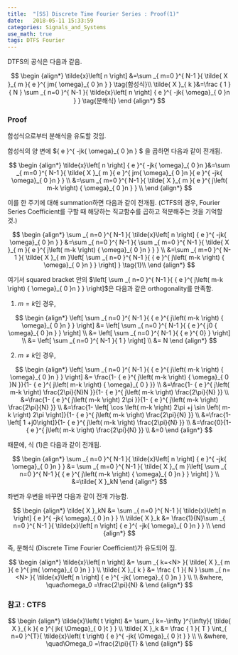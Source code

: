 ```yaml
---
title:  "[SS] Discrete Time Fourier Series : Proof(1)"
date:   2018-05-11 15:33:59
categories: Signals_and_Systems
use_math: true
tags: DTFS Fourier
---
```


DTFS의 공식은 다음과 같음.

$$
\begin {align*}
\tilde{x}\left[ n \right] &=\sum _{ m=0 }^{ N-1 }{ \tilde{ X }_{ m }{ e }^{ jm{ \omega}_{ 0 }n } }  \tag{합성식}\\ 
\tilde{ X }_{ k }&=\frac { 1 }{ N } \sum _{ n=0 }^{ N-1 }{ \tilde{x}\left[ n \right] { e }^{ -jk{ \omega}_{ 0 }n } } \tag{분해식} 
\end {align*}
$$

### Proof

합성식으로부터 분해식을 유도할 것임.

합성식의 양 변에 ${ e }^{ -jk{ \omega}_{ 0 }n } $ 을 곱하면 다음과 같이 전개됨.

$$
\begin {align*}
 \tilde{x}\left[ n \right] { e }^{ -jk{ \omega}_{ 0 }n }&=\sum _{ m=0 }^{ N-1 }{ \tilde{ X }_{ m }{ e }^{ jm{ \omega}_{ 0 }n }{ e }^{ -jk{ \omega}_{ 0 }n } } \\
 &=\sum _{ m=0 }^{ N-1 }{ \tilde{ X }_{ m }{ e }^{ j\left( m-k \right) { \omega}_{ 0 }n } } \\
\end {align*}
$$

이를 한 주기에 대해 summation하면 다음과 같이 전개됨.
(CTFS의 경우, Fourier Series Coefficient를 구할 때 해당하는 직교함수를 곱하고 적분해주는 것을 기억할 것.)

$$
\begin {align*}
\sum _{ n=0 }^{ N-1 }{ \tilde{x}\left[ n \right] { e }^{ -jk{ \omega}_{ 0 }n } } &=\sum _{ n=0 }^{ N-1 }{ \sum _{ m=0 }^{ N-1 }{ \tilde{ X }_{ m }{ e }^{ j\left( m-k \right) { \omega}_{ 0 }n } }  } \\
&=\sum _{ m=0 }^{ N-1 }{ \tilde{ X }_{ m }\left[ \sum _{ n=0 }^{ N-1 }{ { e }^{ j\left( m-k \right) { \omega}_{ 0 }n } }  \right]  }  \tag{1}\\ 
\end {align*}
$$

여기서 squared bracket 안의 $\left[ \sum _{ n=0 }^{ N-1 }{ { e }^{ j\left( m-k \right) { \omega}_{ 0 }n } }  \right]$은 다음과 같은 orthogonality를 만족함.

1) $m=k$인 경우,

$$
\begin {align*}
\left[ \sum _{ n=0 }^{ N-1 }{ { e }^{ j\left( m-k \right) { \omega}_{ 0 }n } }  \right] &= \left[ \sum _{ n=0 }^{ N-1 }{ { e }^{ j0 { \omega}_{ 0 }n } }  \right] \\
&= \left[ \sum _{ n=0 }^{ N-1 }{ { e }^{ 0} }  \right] \\
&= \left[ \sum _{ n=0 }^{ N-1 }{ 1 }  \right]  \\
&= N
\end {align*}
$$

2) $m\ne k$인 경우,

$$
\begin {align*}
\left[ \sum _{ n=0 }^{ N-1 }{ { e }^{ j\left( m-k \right) { \omega}_{ 0 }n } }  \right] &= 
\frac{1- { e }^{ j\left( m-k \right) { \omega}_{ 0 }N }}{1- { e }^{ j\left( m-k \right) { \omega}_{ 0 } }} \\
&=\frac{1- { e }^{ j\left( m-k \right) \frac{2\pi}{N}N }}{1- { e }^{ j\left( m-k \right) \frac{2\pi}{N} }} \\
&=\frac{1- { e }^{ j\left( m-k \right) 2\pi }}{1- { e }^{ j\left( m-k \right) \frac{2\pi}{N} }} \\
&=\frac{1- \left[ \cos \left( m-k \right) 2\pi +j \sin \left( m-k \right) 2\pi  \right]}{1- { e }^{ j\left( m-k \right) \frac{2\pi}{N} }} \\
&=\frac{1- \left[ 1 +j0\right]}{1- { e }^{ j\left( m-k \right) \frac{2\pi}{N} }} \\
&=\frac{0}{1- { e }^{ j\left( m-k \right) \frac{2\pi}{N} }} \\
&=0
\end {align*}
$$

때문에, 식 $(1)$은 다음과 같이 전개됨.

$$
\begin {align*}
\sum _{ n=0 }^{ N-1 }{ \tilde{x}\left[ n \right] { e }^{ -jk{ \omega}_{ 0 }n } }  &=  \sum _{ m=0 }^{ N-1 }{ \tilde{ X }_{ m }\left[ \sum _{ n=0 }^{ N-1 }{ { e }^{ j\left( m-k \right) { \omega}_{ 0 }n } }  \right]  } \\
&=\tilde{ X }_kN
\end {align*}
$$

좌변과 우변을 바꾸면 다음과 같이 전개 가능함.

$$
\begin {align*}
\tilde{ X }_kN &= \sum _{ n=0 }^{ N-1 }{ \tilde{x}\left[ n \right] { e }^{ -jk{ \omega}_{ 0 }n } }  \\
\tilde{ X }_k &= \frac{1}{N}\sum _{ n=0 }^{ N-1 }{ \tilde{x}\left[ n \right] { e }^{ -jk{ \omega}_{ 0 }n } }  \\
\end {align*}
$$

즉, 분해식 (Discrete Time Fourier Coefficient)가 유도되어 짐.

$$
\begin {align*}
\tilde{x}\left[ n \right] &= \sum _{ k=<N> }{ \tilde{ X }_{ m }{ e }^{ jm{ \omega}_{ 0 }n } } \\ 
\tilde{ X }_{ k } &= \frac { 1 }{ N } \sum _{ n=<N> }{ \tilde{x}\left[ n \right] { e }^{ -jk{ \omega}_{ 0 }n } } \\ \\ 
&where, \quad\omega_0 =\frac{2\pi}{N} &
\end {align*}
$$

### 참고 : CTFS

$$
\begin {align*}
\tilde{x}\left( t \right) &= \sum_{ k=-\infty }^{\infty}{ \tilde{ X }_{ k }{ e }^{ jk{ \Omega}_{ 0 }t } } \\ 
\tilde{ X }_k &= \frac { 1 }{ T } \int_{ n=0 }^{T}{ \tilde{x}\left( t \right) { e }^{ -jk{ \Omega}_{ 0 }t } } \\ \\ 
&where, \quad\Omega_0 =\frac{2\pi}{T} &
\end {align*}
$$

